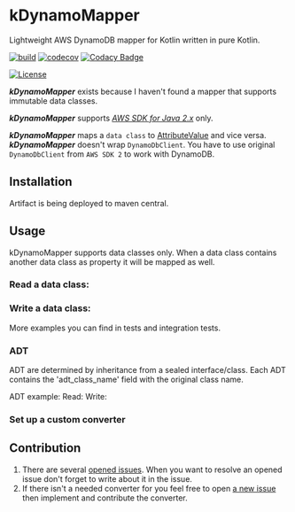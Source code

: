# kDynamoMapper
Lightweight AWS DynamoDB mapper for Kotlin written in pure Kotlin.

[![build](https://github.com/jaitl/kDynamoMapper/actions/workflows/build.yml/badge.svg?branch=main)](https://github.com/jaitl/kDynamoMapper/actions/workflows/build.yml)
[![codecov](https://codecov.io/gh/jaitl/kDynamoMapper/branch/main/graph/badge.svg?token=2JXCJZDUHQ)](https://codecov.io/gh/jaitl/kDynamoMapper)
[![Codacy Badge](https://app.codacy.com/project/badge/Grade/f7d2b2905373454fa647777ec2377957)](https://www.codacy.com/gh/jaitl/kDynamoMapper/dashboard)

[![License](https://img.shields.io/badge/license-MIT-green.svg)](https://github.com/jaitl/kDynamoMapper/blob/main/LICENSE)

***kDynamoMapper*** exists because I haven't found a mapper that supports immutable data classes.

***kDynamoMapper*** supports [_AWS SDK for Java 2.x_](https://docs.aws.amazon.com/sdk-for-java/latest/developer-guide/examples-dynamodb.html) only.

***kDynamoMapper*** maps a `data class` to [AttributeValue](https://docs.aws.amazon.com/amazondynamodb/latest/APIReference/API_AttributeValue.html) and vice versa.
***kDynamoMapper*** doesn't wrap `DynamoDbClient`. You have to use original `DynamoDbClient` from `AWS SDK 2` to work with DynamoDB.

## Installation
Artifact is being deployed to maven central.

## Usage
kDynamoMapper supports data classes only. When a data class contains another data class as property it will be mapped as well.

### Read a data class:


### Write a data class:

More examples you can find in tests and integration tests.

### ADT
ADT are determined by inheritance from a sealed interface/class. 
Each ADT contains the 'adt_class_name' field with the original class name.

ADT example:
Read:
Write:

### Set up a custom converter


## Contribution
1. There are several [opened issues](https://github.com/jaitl/kDynamoMapper/issues). When you want to resolve an opened issue don't forget to write about it in the issue.
2. If there isn't a needed converter for you feel free to open [a new issue](https://github.com/jaitl/kDynamoMapper/issues/new) then implement and contribute the converter.
